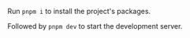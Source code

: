Run `pnpm i` to install the project's packages.

Followed by `pnpm dev` to start the development server.
